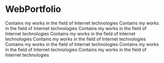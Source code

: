 WebPortfolio
============

Contains my works in the field of Internet technologies
Contains my works in the field of Internet technologies
Contains my works in the field of Internet technologies
Contains my works in the field of Internet technologies
Contains my works in the field of Internet technologies
Contains my works in the field of Internet technologies
Contains my works in the field of Internet technologies
Contains my works in the field of Internet technologies
